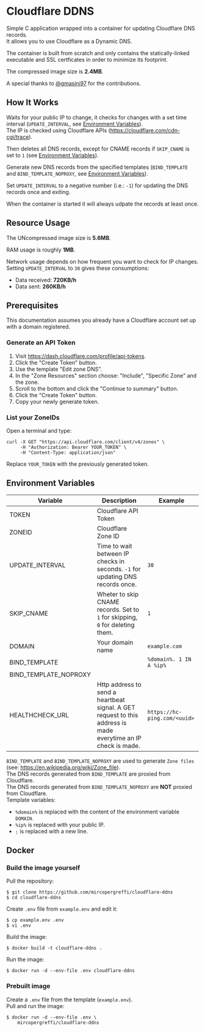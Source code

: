 # Cloudflare DDNS

Simple C application wrapped into a container for updating Cloudflare DNS records.  
It allows you to use Cloudflare as a Dynamic DNS.  

The container is built from scratch and only contains the statically-linked executable and SSL certficates in order to minimize its footprint.

The compressed image size is **2.4MB**.  

A special thanks to [@gmasini97](https://github.com/gmasini97) for the contributions.

## How It Works

Waits for your public IP to change, it checks for changes with a set time interval (`UPDATE_INTERVAL`, see [Environment Variables](#environment-variables)).  
The IP is checked using Cloudflare APIs (https://cloudflare.com/cdn-cgi/trace).  

Then deletes all DNS records, except for CNAME records if `SKIP_CNAME` is set to `1` (see [Environment Variables](#environment-variables)).  

Generate new DNS records from the specified templates (`BIND_TEMPLATE` and `BIND_TEMPLATE_NOPROXY`, see [Environment Variables](#environment-variables)).  

Set `UPDATE_INTERVAL` to a negative number (i.e.: `-1`) for updating the DNS records once and exiting.  

When the container is started it will always udpate the records at least once.

## Resource Usage

The UNcompressed image size is **5.6MB**.  

RAM usage is roughly **1MB**.  

Network usage depends on how frequent you want to check for IP changes. Setting `UPDATE_INTERVAL` to `30` gives these consumptions:  
- Data received: **720KB/h**  
- Data sent: **260KB/h**  

## Prerequisites
This documentation assumes you already have a Cloudflare account set up with a domain registered.  

### Generate an API Token

1. Visit https://dash.cloudflare.com/profile/api-tokens.  
2. Click the "Create Token" button.  
3. Use the template "Edit zone DNS".  
4. In the "Zone Resources" section choose: "Include", "Specific Zone" and the zone.  
5. Scroll to the bottom and click the "Continue to summary" button.  
6. Click the "Create Token" button.  
7. Copy your newly generate token.  

### List your ZoneIDs

Open a terminal and type:  
```
curl -X GET "https://api.cloudflare.com/client/v4/zones" \
     -H "Authorization: Bearer YOUR_TOKEN" \
     -H "Content-Type: application/json"
```
Replace `YOUR_TOKEN` with the previously generated token.  

## Environment Variables

| Variable              | Description | Example |
|-----------------------|-------------|---------|
| TOKEN                 | Cloudflare API Token | |
| ZONEID                | Cloudflare Zone ID | |
| UPDATE_INTERVAL       | Time to wait between IP checks in seconds. `-1` for updating DNS records once. | `30` |
| SKIP_CNAME            | Wheter to skip CNAME records. Set to `1` for skipping, `0` for deleting them. | `1` |
| DOMAIN                | Your domain name | `example.com` |
| BIND_TEMPLATE         |  | `%domain%. 1 IN A %ip%` |
| BIND_TEMPLATE_NOPROXY |  |  |
| HEALTHCHECK_URL       | Http address to send a heartbeat signal. A GET request to this address is made everytime an IP check is made. | `https://hc-ping.com/<uuid>` |

`BIND_TEMPLATE` and `BIND_TEMPLATE_NOPROXY` are used to generate `Zone files` (see: https://en.wikipedia.org/wiki/Zone_file).  
The DNS records generated from `BIND_TEMPLATE` are proxied from Cloudflare.  
The DNS records generated from `BIND_TEMPLATE_NOPROXY` are **NOT** proxied from Cloudflare.  
Template variables:  
 - `%domain%` is replaced with the content of the environment variable `DOMAIN`.  
 - `%ip%` is replaced with your public IP.  
 - `;` is replaced with a new line.  

## Docker

### Build the image yourself

Pull the repository:
```
$ git clone https://github.com/mircopergreffi/cloudflare-ddns
$ cd cloudflare-ddns
```

Create `.env` file from `example.env` and edit it:
```
$ cp example.env .env
$ vi .env
```

Build the image:
```
$ docker build -t cloudflare-ddns .
```

Run the image:
```
$ docker run -d --env-file .env cloudflare-ddns
```

### Prebuilt image

Create a `.env` file from the template (`example.env`).  
Pull and run the image:
```
$ docker run -d --env-file .env \
    mircopergreffi/cloudflare-ddns

```
